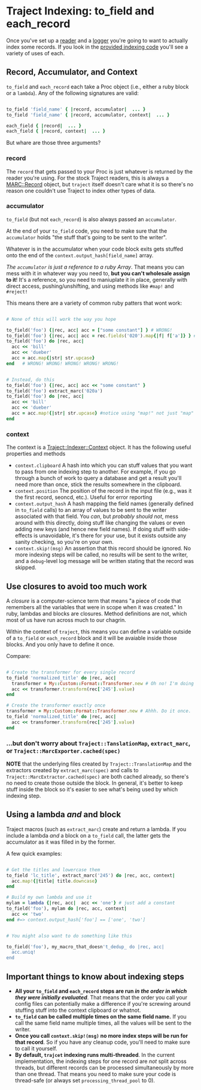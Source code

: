 # Traject Indexing: to_field and each_record

Once you've set up a [reader](reader.md) and a [logger](logging.md) you're going to want to actually index some records. If you look in the [provided indexing code](../index.rb) you'll see a variety of uses of each.

## Record, Accumulator, and Context

`to_field` and `each_record` each take a Proc object (i.e., either a ruby block or a `lambda`). Any of the following signatures are valid:

```ruby

to_field 'field_name' { |record, accumulator|  ... }
to_field 'field_name' { |record, accumulator, context|  ... }

each_field { |record|  ... }
each_field { |record, context|  ... }

```

But whare are those three arguments?

### record

The `record` that gets passed to your Proc is just whatever is returned by the reader you're using. For the stock Traject readers, this is always a [MARC::Record](https://github.com/ruby-marc/ruby-marc/blob/master/lib/marc/record.rb) object, but `traject` itself doesn't care what it is so there's no reason one couldn't use Traject to index other types of data.

### accumulator

`to_field` (but not `each_record`) is also always passed an `accumulator`.

At the end of your `to_field` code, you need to make sure that the  `accumulator` holds "the stuff that's going to be sent to the writer". 

Whatever is in the accumulator when your code block exits gets stuffed onto the end of the `context.output_hash[field_name]` array. 


_The `accumulator` is just a reference to a ruby Array_. That means you can mess with it in whatever way you need to, **but you can't wholesale assign to it**! It's a reference, so you need to maniuplate it in place, generally with direct access, pushing/unshifting, and using methods like `#map!` and `#reject!`

This means there are a variety of common ruby patters that wont work:

```ruby

# None of this will work the way you hope

to_field('foo') {|rec, acc| acc = ["some constant"] } # WRONG!
to_field('foo') {|rec, acc| acc = rec.fields('020').map{|f| f['a']} } # WORNG!
to_field('foo') do |rec, acc|
  acc << 'bill'
  acc << 'dueber'
  acc = acc.map{|str| str.upcase}
end   # WRONG! WRONG! WRONG! WRONG! WRONG!  


# Instead, do this
to_field('foo') {|rec, acc| acc << "some constant" }
to_field('foo') extract_marc('020a')
to_field('foo') do |rec, acc|
  acc << 'bill'
  acc << 'dueber'
  acc = acc.map!{|str| str.upcase} #notice using "map!" not just "map"
end

```


### context

The context is a [Traject::Indexer::Context](https://github.com/jrochkind/traject/blob/master/lib/traject/indexer.rb#L366) object. It has the following useful properties and methods

* `context.clipboard` A hash into which you can stuff values that you want to pass from one indexing step to another. For example, if you go through a bunch of work to query a database and get a result you'll need more than once, stick the results somewhere in the clipboard.
* `context.position` The position of the record in the input file (e.g., was it the first record, seoncd, etc.). Useful for error reporting
* `context.output_hash` A hash mapping the field names (generally defined in `to_field` calls) to an array of values to be sent to the writer associated with that field. You *can*, but *probably should not*, mess around with this directly, doing stuff like changing the values or even adding new keys (and hence new field names). If doing stuff with side-effects is unavoidable, it's there for your use, but it exists outside any sanity checking, so you're on your own.
* `context.skip!(msg)` An assertion that this record should be ignored. No more indexing steps will be called, no results will be sent to the writer, and a `debug`-level log message will be written stating that the record was skipped.

## Use closures to avoid too much work

A _closure_ is a computer-science term that means "a piece of code that remembers all the variables that were in scope when it was created." In ruby, lambdas and blocks are closures. Method definitions are not, which most of us have run across much to our chagrin.

Within the context of `traject`, this means you can define a variable outside of a `to_field` or `each_record` block and it will be avaiable inside those blocks. And you only have to define it once.

Compare:

```ruby

# Create the transformer for every single record
to_field 'normalized_title' do |rec, acc|
  transformer = My::Custom::Format::Transformer.new # Oh no! I'm doing this for each of my 10M records!
  acc << transformer.transform(rec['245'].value)
end

# Create the transformer exactly once
transformer = My::Custom::Format::Transformer.new # Ahhh. Do it once.
to_field 'normalized_title' do |rec, acc|
  acc << transformer.transform(rec['245'].value)
end


```

### ...but don't worry about `Traject::TanslationMap`, `extract_marc`, or `Traject::MarcExporter.cached(spec)`

**NOTE** that the underlying files created by `Traject::TranslationMap` and the extractors created by `extract_marc(spec)` and calls to `Traject::MarcExtractor.cached(spec)` are both cached already, so there's no need to create those outside the block. In general, it's better to keep stuff inside the block so it's easier to see what's being used by which indexing step.

## Using a lambda _and_ and block

Traject macros (such as `extract_marc`) create and return a lambda. If you include a lambda _and_ a block on a `to_field` call, the latter gets the accumulator as it was filled in by the former.

A few quick examples:

```ruby

# Get the titles and lowercase them
to_field 'lc_title', extract_marc('245') do |rec, acc, context|
  acc.map!{|title| title.downcase}
end

# Build my own lambda and use it
mylam = lambda {|rec, acc|  acc << 'one'} # just add a constant
to_field('foo'), mylam do |rec, acc, context|
  acc << 'two'
end #=> context.output_hash['foo'] == ['one', 'two']


# You might also want to do something like this

to_field('foo'), my_macro_that_doesn't_dedup_ do |rec, acc|
  acc.uniq!
end

```


## Important things to know about indexing steps

* **All your `to_field` and `each_record` steps are run _in the order in which they were initially evaluated_**. That means that the order you call your config files can potentially make a difference if you're screwing around stuffing stuff into the context clipboard or whatnot.
* **`to_field` can be called multiple times on the same field name.** If you call the same field name multiple times, all the values will be sent to the writer.
* **Once you call `context.skip!(msg)` no more index steps will be run for that record**. So if you have any cleanup code, you'll need to make sure to call it yourself.
* **By default, `trajcet` indexing runs multi-threaded**. In the current implementation, the indexing steps for one record are *not* split across threads, but different records can be processed simultaneously by more than one thread. That means you need to make sure your code is thread-safe (or always set `processing_thread_pool` to 0). 


